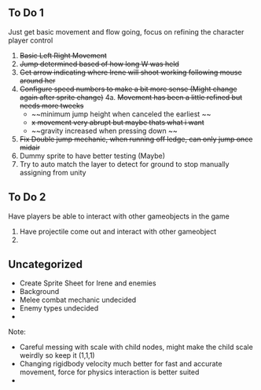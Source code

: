 ## To Do 1
Just get basic movement and flow going, focus on refining the character player control 

1. ~~Basic Left Right Movement~~
2. ~~Jump determined based of how long W was held~~
3. ~~Get arrow indicating where Irene will shoot working following mouse around her~~
4. ~~Configure speed numbers to make a bit more sense (Might change again after sprite change)~~
4a. ~~Movement has been a little refined but needs more tweeks~~
    - ~~minimum jump height when canceled the earliest ~~
    - ~~x movement very abrupt but maybe thats what i want~~
    - ~~gravity increased when pressing down ~~
5. ~~Fix Double jump mechanic, when running off ledge, can only jump once midair~~
6. Dummy sprite to have better testing (Maybe)
7. Try to auto match the layer to detect for ground to stop manually assigning from unity

## To Do 2
Have players be able to interact with other gameobjects in the game

1. Have projectile come out and interact with other gameobject
2. 

## Uncategorized
- Create Sprite Sheet for Irene and enemies
- Background
- Melee combat mechanic undecided 
- Enemy types undecided
- 

Note:
- Careful messing with scale with child nodes, might make the child scale weirdly so keep it (1,1,1)
- Changing rigidbody velocity much better for fast and accurate movement, force for physics interaction is better suited
- 
